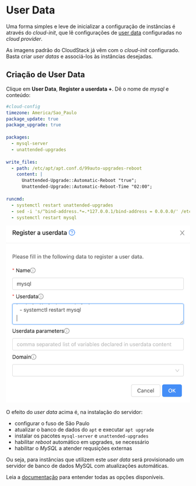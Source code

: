 # User Data

Uma forma simples e leve de inicializar a configuração de instâncias é através do _cloud-init_, que lê configurações de [user data](https://cloudinit.readthedocs.io/en/latest/reference/examples.html) configuradas no _cloud provider_.

As imagens padrão do CloudStack já vêm com o _cloud-init_ configurado. Basta criar _user datas_
e associá-los às instâncias desejadas.

## Criação de User Data

Clique em __User Data__, __Register a userdata +__. Dê o nome de _mysql_ e conteúdo:

```yaml
#cloud-config
timezone: America/Sao_Paulo
package_update: true
package_upgrade: true

packages:
  - mysql-server
  - unattended-upgrades

write_files:
  - path: /etc/apt/apt.conf.d/99auto-upgrades-reboot
    content: |
      Unattended-Upgrade::Automatic-Reboot "true";
      Unattended-Upgrade::Automatic-Reboot-Time "02:00";

runcmd:
  - systemctl restart unattended-upgrades
  - sed -i 's/^bind-address.*=.*127.0.0.1/bind-address = 0.0.0.0/' /etc/mysql/mysql.conf.d/mysqld.cnf
  - systemctl restart mysql
```
![User-data](userdata.png)

O efeito do _user data_ acima é, na instalação do servidor:

- configurar o fuso de São Paulo
- atualizar o banco de dados do `apt` e executar `apt upgrade` 
- instalar os pacotes `mysql-server` e `unattended-upgrades`
- habilitar _reboot_ automático em upgrades, se necessário
- habilitar o _MySQL_ a atender requsições externas

Ou seja, para instâncias que utilizem este _user data_ será provisionado um servidor de banco de dados MySQL com atualizações automáticas.

Leia a [documentação](https://cloudinit.readthedocs.io/en/latest/reference/examples.html) para entender todas as opções disponíveis.